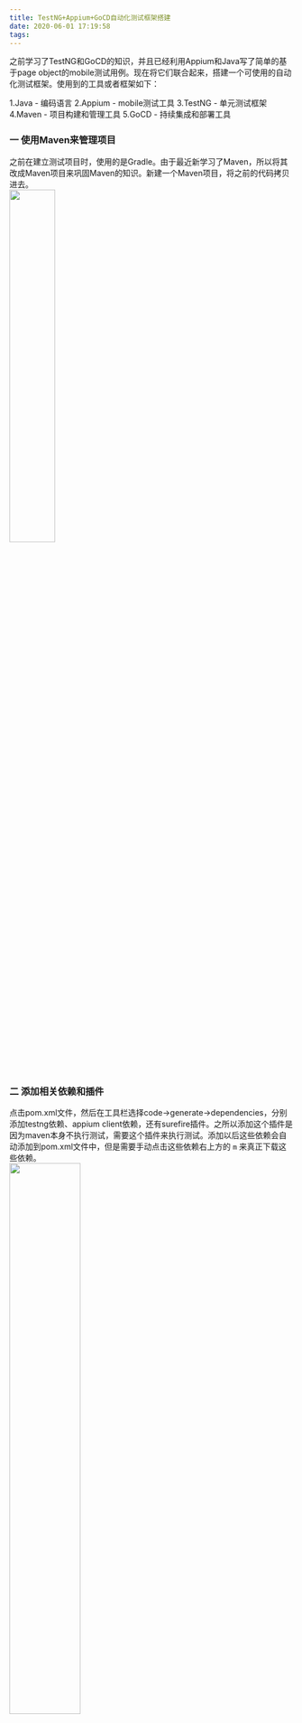 ```yaml
---
title: TestNG+Appium+GoCD自动化测试框架搭建
date: 2020-06-01 17:19:58
tags:
---
```


之前学习了TestNG和GoCD的知识，并且已经利用Appium和Java写了简单的基于page object的mobile测试用例。现在将它们联合起来，搭建一个可使用的自动化测试框架。使用到的工具或者框架如下：
<!--More-->
1.Java - 编码语言
2.Appium - mobile测试工具
3.TestNG - 单元测试框架
4.Maven - 项目构建和管理工具
5.GoCD - 持续集成和部署工具

### 一 使用Maven来管理项目
之前在建立测试项目时，使用的是Gradle。由于最近新学习了Maven，所以将其改成Maven项目来巩固Maven的知识。新建一个Maven项目，将之前的代码拷贝进去。  
<img src ="TestNG-Appium-GoCD自动化测试框架搭建/maven管理项目.png" width=40% >


### 二 添加相关依赖和插件
点击pom.xml文件，然后在工具栏选择code->generate->dependencies，分别添加testng依赖、appium client依赖，还有surefire插件。之所以添加这个插件是因为maven本身不执行测试，需要这个插件来执行测试。添加以后这些依赖会自动添加到pom.xml文件中，但是需要手动点击这些依赖右上方的 ```m``` 来真正下载这些依赖。  
<img src ="TestNG-Appium-GoCD自动化测试框架搭建/添加依赖1.png" width=50% >   

<img src ="TestNG-Appium-GoCD自动化测试框架搭建/添加依赖2.png" width=50% >
<img src ="TestNG-Appium-GoCD自动化测试框架搭建/dependency.png" width=50% >
<img src ="TestNG-Appium-GoCD自动化测试框架搭建/plugin.png" width=50% >

### 三 添加xml文件
由于使用TestNG时需要使用testng.xml文件来运行测试用例，而在建立项目时该文件不会自动生成，因此需要手动去创建该文件，并且添加相应的配置代码。
{% codeblock lang:command %}
<?xml version="1.0" encoding="UTF-8"?>
<!DOCTYPE suite SYSTEM "http://testng.org/testng-1.0.dtd">
<suite name="Default Suite">
    <test name="Demo">
        <classes>
            <class name="org.example.demo1">
                <methods>

                </methods>
            </class>

        </classes>
    </test>
</suite>
{% endcodeblock %}  


### 四 push测试代码到GitHub仓库
在上述三个步骤做完后，测试代码可以顺利运行。在此基础之上，将本地代码push到远程的GitHub仓库。具体操作步骤，这里不再赘述。

### 五 实现持续集成和部署
1.打开terminal，分别进入到GoCD server和agent目录下，启动server和agent。
2.打开浏览器，输入http://localhost:8153/go/pipelines#!/ ， 进入到GoCD页面。该页面就会提醒新建一个pipeline。下面就按照提示一步步来操作。  
* **增加material，这里我放的是之前测试代码的仓库地址。可以点击绿色的按钮，测试连接是否成功。**
 <img src ="TestNG-Appium-GoCD自动化测试框架搭建/automationMobileTesting/CreatePipeline1.png" width=100% >  

 <img src ="TestNG-Appium-GoCD自动化测试框架搭建/automationMobileTesting/CreatePipeline2.png" width=100% >

* **添加Pipeline**
 <img src ="TestNG-Appium-GoCD自动化测试框架搭建/automationMobileTesting/CreatePipeline3.png" width=100% >  

* **添加Stage**
 <img src ="TestNG-Appium-GoCD自动化测试框架搭建/automationMobileTesting/CreatePipeline4.png" width=100% >    

* **添加Job和Task**
 <img src ="TestNG-Appium-GoCD自动化测试框架搭建/automationMobileTesting/CreatePipeline5.png" width=100% >  

* **生成Pipeline**
 <img src ="TestNG-Appium-GoCD自动化测试框架搭建/automationMobileTesting/CreatePipeline6.png" width=100% >  
 
经过以上步骤后就生成了一个最简单的pipeline，接下来可以根据需要来设置pipeline的参数，例如运行时间，运行命令和显示测试报告等。


### 六 设置Pipeline
**1.设置Pipeline的material地址。**在前面我们新建Pipeline的时候添加过material，现在再次进入material设置界面确认一下是否添加正确，若没有再补上即可。其中有一项是Destination directory，它的作用是新建一个对应名字的文件夹，在pipeline运行时，将下载下来的代码存放在该文件夹下。这个路径是一个相对路径，位置为GoCD文件夹/go-agent文件夹/pipelines/Destination directory文件夹。例如我填的是AutoMobileTetsing,那么我的代码存放路径为：GOCD/go-agent-20.3.0/pipelines/AutoMobileTetsing。
<img src = "TestNG-Appium-GoCD自动化测试框架搭建/material1.png">
<img src = "TestNG-Appium-GoCD自动化测试框架搭建/material1.png">

**2.添加task。**一个task通常就是一条命令，这里我们加上```mvn test```这个命令来运行测试代码。在下图**1**处输入mvn时即会出现相关的命令，然后选择测试命令，左边**2**区域里就会自动填上选择的命令。最后填上Working Directory，这个路径指的是命令生效的路径，那么这里填的就是之前代码下载下来的路径。同样的，这也是一个相对路径。
<img src = "TestNG-Appium-GoCD自动化测试框架搭建/Task.png">

**3.添加artifacts。**每个Job都可以产生artifacts，通过artifacts可以知道代码运行的情况。对于测试而言，最终是需要产生测试报告来评估测试的结果。这里通过添加artifacts来展示测试结果。
* 设置artifacts，如下图所示，Source中填agent上surefire reports的地址，其路径为：GoCD文件夹/go-agent文件夹/pipelines/material地址/代码仓库/target/surefire-reports。Destination上填在server上surefire reports的存放地址，这个地址是在GoCD文件夹/go-agent文件夹/artifacts/pipelines/下。这两个地址的路径都属于相对路径。
 <img src = "TestNG-Appium-GoCD自动化测试框架搭建/artifacts.png">  

* 添加tap。为了方便的显示测试结果，可以增加一个tap，后面只要点击tap就可以看到测试结果。下图的路径就是上一步中我们填的server上report的地址
 <img src = "TestNG-Appium-GoCD自动化测试框架搭建/tap.png">
 上述两个步骤做完后，就可以看到运行结果。
<img src = "TestNG-Appium-GoCD自动化测试框架搭建/results.png">
<img src = "TestNG-Appium-GoCD自动化测试框架搭建/results2.png">

经过上述步骤后就搭建起来了一个简单的mobile自动化测试框架，后续在此基础再添加新的pipeline，新的设置，或者新的测试代码。在搭建过程中可能会遇到一些问题，可以通过console打印出的error找出问题所在。
